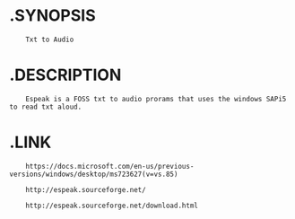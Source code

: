  
#        .SYNOPSIS
        Txt to Audio

#        .DESCRIPTION
        Espeak is a FOSS txt to audio prorams that uses the windows SAPi5 to read txt aloud.

#        .LINK

        https://docs.microsoft.com/en-us/previous-versions/windows/desktop/ms723627(v=vs.85)

        http://espeak.sourceforge.net/

        http://espeak.sourceforge.net/download.html

    